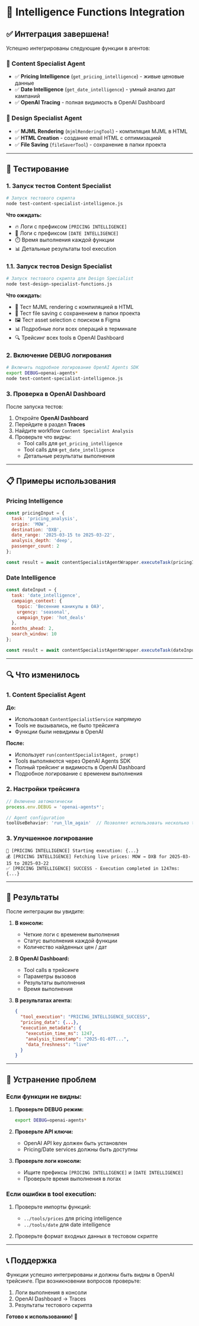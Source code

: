 # 🧠 Intelligence Functions Integration

## ✅ Интеграция завершена!

Успешно интегрированы следующие функции в агентов:

### 📝 Content Specialist Agent
- ✅ **Pricing Intelligence** (`get_pricing_intelligence`) - живые ценовые данные
- ✅ **Date Intelligence** (`get_date_intelligence`) - умный анализ дат кампаний
- ✅ **OpenAI Tracing** - полная видимость в OpenAI Dashboard

### 🎨 Design Specialist Agent  
- ✅ **MJML Rendering** (`mjmlRenderingTool`) - компиляция MJML в HTML
- ✅ **HTML Creation** - создание email HTML с оптимизацией
- ✅ **File Saving** (`fileSaverTool`) - сохранение в папки проекта

---

## 🧪 Тестирование

### 1. Запуск тестов Content Specialist

```bash
# Запуск тестового скрипта
node test-content-specialist-intelligence.js
```

**Что ожидать:**
- 🔥 Логи с префиксом `[PRICING INTELLIGENCE]`
- 📅 Логи с префиксом `[DATE INTELLIGENCE]` 
- ⏱️ Время выполнения каждой функции
- 📊 Детальные результаты tool execution

### 1.1. Запуск тестов Design Specialist

```bash
# Запуск тестового скрипта для Design Specialist
node test-design-specialist-functions.js
```

**Что ожидать:**
- 🎨 Тест MJML rendering с компиляцией в HTML
- 💾 Тест file saving с сохранением в папки проекта
- 🖼️ Тест asset selection с поиском в Figma
- 📊 Подробные логи всех операций в терминале
- 🔍 Трейсинг всех tools в OpenAI Dashboard

### 2. Включение DEBUG логирования

```bash
# Включить подробное логирование OpenAI Agents SDK
export DEBUG=openai-agents*
node test-content-specialist-intelligence.js
```

### 3. Проверка в OpenAI Dashboard

После запуска тестов:
1. Откройте **OpenAI Dashboard**
2. Перейдите в раздел **Traces**
3. Найдите workflow `Content Specialist Analysis`
4. Проверьте что видны:
   - Tool calls для `get_pricing_intelligence`
   - Tool calls для `get_date_intelligence`
   - Детальные результаты выполнения

---

## 📋 Примеры использования

### Pricing Intelligence

```javascript
const pricingInput = {
  task: 'pricing_analysis',
  origin: 'MOW',
  destination: 'DXB', 
  date_range: '2025-03-15 to 2025-03-22',
  analysis_depth: 'deep',
  passenger_count: 2
};

const result = await contentSpecialistAgentWrapper.executeTask(pricingInput);
```

### Date Intelligence

```javascript
const dateInput = {
  task: 'date_intelligence',
  campaign_context: {
    topic: 'Весенние каникулы в ОАЭ',
    urgency: 'seasonal',
    campaign_type: 'hot_deals'
  },
  months_ahead: 2,
  search_window: 10
};

const result = await contentSpecialistAgentWrapper.executeTask(dateInput);
```

---

## 🔍 Что изменилось

### 1. Content Specialist Agent

**До:**
- Использовал `ContentSpecialistService` напрямую
- Tools не вызывались, не было трейсинга
- Функции были невидимы в OpenAI

**После:**
- Использует `run(contentSpecialistAgent, prompt)` 
- Tools выполняются через OpenAI Agents SDK
- Полный трейсинг и видимость в OpenAI Dashboard
- Подробное логирование с временем выполнения

### 2. Настройки трейсинга

```typescript
// Включено автоматически
process.env.DEBUG = 'openai-agents*';

// Agent configuration
toolUseBehavior: 'run_llm_again'  // Позволяет использовать несколько tools
```

### 3. Улучшенное логирование

```
🚀 [PRICING INTELLIGENCE] Starting execution: {...}
💰 [PRICING INTELLIGENCE] Fetching live prices: MOW → DXB for 2025-03-15 to 2025-03-22
✅ [PRICING INTELLIGENCE] SUCCESS - Execution completed in 1247ms: {...}
```

---

## 🎯 Результаты

После интеграции вы увидите:

1. **В консоли:**
   - Четкие логи с временем выполнения
   - Статус выполнения каждой функции
   - Количество найденных цен / дат

2. **В OpenAI Dashboard:**
   - Tool calls в трейсинге
   - Параметры вызовов
   - Результаты выполнения
   - Время выполнения

3. **В результатах агента:**
   ```json
   {
     "tool_execution": "PRICING_INTELLIGENCE_SUCCESS",
     "pricing_data": {...},
     "execution_metadata": {
       "execution_time_ms": 1247,
       "analysis_timestamp": "2025-01-07T...",
       "data_freshness": "live"
     }
   }
   ```

---

## 🚨 Устранение проблем

### Если функции не видны:

1. **Проверьте DEBUG режим:**
   ```bash
   export DEBUG=openai-agents*
   ```

2. **Проверьте API ключи:**
   - OpenAI API key должен быть установлен
   - Pricing/Date services должны быть доступны

3. **Проверьте логи консоли:**
   - Ищите префиксы `[PRICING INTELLIGENCE]` и `[DATE INTELLIGENCE]`
   - Проверьте время выполнения в логах

### Если ошибки в tool execution:

1. Проверьте импорты функций:
   - `../tools/prices` для pricing intelligence
   - `../tools/date` для date intelligence

2. Проверьте формат входных данных в тестовом скрипте

---

## 📞 Поддержка

Функции успешно интегрированы и должны быть видны в OpenAI трейсинге. При возникновении вопросов проверьте:

1. Логи выполнения в консоли
2. OpenAI Dashboard -> Traces
3. Результаты тестового скрипта

**Готово к использованию!** 🎉 